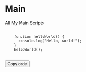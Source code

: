 # Main
All My Main Scripts

<!-- HTML code snippet in README.md -->
<pre>
  <code id="codeSnippet">
    function helloWorld() {
      console.log("Hello, world!");
    }
    helloWorld();
  </code>
</pre>
<button onclick="copyCode()">Copy code</button>

<!-- JavaScript to copy the code -->
<script>
  function copyCode() {
    var codeElement = document.getElementById('codeSnippet');
    var range = document.createRange();
    range.selectNode(codeElement);
    window.getSelection().removeAllRanges();
    window.getSelection().addRange(range);
    document.execCommand('copy');
    window.getSelection().removeAllRanges();
    alert('Code copied to clipboard!');
  }
</script>
